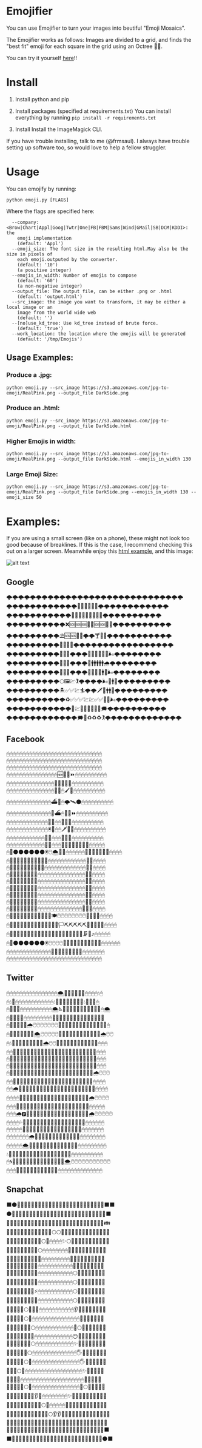 # Emojifier
You can use Emojifier to turn your images into beutiful "Emoji Mosaics".

The Emojifier works as follows: Images are divided to a grid, and finds the "best fit" emoji for each square in the grid using an Octree 🐙🌲.

You can try it yourself [here](http://www.img2emoji.com)!!

# Install

1. Install python and pip

2. Install packages (specified at requirements.txt)
   You can install everything by running ```pip install -r requirements.txt```

3. Install Install the ImageMagick CLI.

If you have trouble installing, talk to me (@frmsaul). I always have trouble
setting up software too, so would love to help a fellow struggler. 

# Usage
You can emojify by running:

```python emoji.py [FLAGS]```

Where the flags are specified here:
```
  --company: <Brow|Chart|Appl|Goog|Twtr|One|FB|FBM|Sams|Wind|GMail|SB|DCM|KDDI>: the
    emoji implementation
    (default: 'Appl')
  --emoji_size: The font size in the resulting html.May also be the size in pixels of
    each emoji.outputed by the converter.
    (default: '10')
    (a positive integer)
  --emojis_in_width: Number of emojis to compose
    (default: '60')
    (a non-negative integer)
  --output_file: The output file, can be either .png or .html
    (default: 'output.html')
  --src_image: the image you want to transform, it may be either a local image or an
    image from the world wide web
    (default: '')
  --[no]use_kd_tree: Use kd_tree instead of brute force.
    (default: 'true')
  --work_location: the location where the emojis will be generated
    (default: '/tmp/Emojis')
```
## Usage Examples:

### Produce a .jpg:

```python emoji.py --src_image https://s3.amazonaws.com/jpg-to-emoji/RealPink.png --output_file DarkSide.png```

### Produce an .html:

```python emoji.py --src_image https://s3.amazonaws.com/jpg-to-emoji/RealPink.png --output_file DarkSide.html```

### Higher Emojis in width:

```python emoji.py --src_image https://s3.amazonaws.com/jpg-to-emoji/RealPink.png --output_file DarkSide.html --emojis_in_width 130```

### Large Emoji Size:

```python emoji.py --src_image https://s3.amazonaws.com/jpg-to-emoji/RealPink.png --output_file DarkSide.png --emojis_in_width 130 --emoji_size 50```

# Examples: 
If you are using a small screen (like on a phone), these might not look too good because of breaklines. If this is the case, I recommend checking this out on a larger screen. Meanwhile enjoy this [html example](https://s3.amazonaws.com/jpg-to-emoji/like.html), and this image:

![alt text](https://s3.amazonaws.com/jpg-to-emoji/like.png "Like")

## Google 
🌩🌩🌩🌩🌩🌩🌩🌩🌩🌩🌩🌩🌩🌩🌩🌩🌩🌩🌩🌩🌩🌩🌩🌩🌩🌩🌩🌩🌩🌩  
🌩🌩🌩🌩🌩🌩🌩🌩🌩🌩🌩🌩🐖🚨🌺🌺❌📌🌩🌩🌩🌩🌩🌩🌩🌩🌩🌩🌩🌩  
🌩🌩🌩🌩🌩🌩🌩🌩🌩🌩🌩📮🆘🆘🆘🆘🆘🆘🔴💉🌩🌩🌩🌩🌩🌩🌩🌩🌩🌩  
🌩🌩🌩🌩🌩🌩🌩🌩🌩🌩❌🆘🆘🆘🔴🔴🆘🆘🌺💭🌩🌩🌩🌩🌩🌩🌩🌩🌩🌩  
🌩🌩🌩🌩🌩🌩🌩🌩🌩⛱🆘🆘🔴🐖🌩🌩🍸🚫💭🌩🌩🌩🌩🌩🌩🌩🌩🌩🌩🌩  
🌩🌩🌩🌩🌩🌩🌩🌩🌩📴📳🆘🔖🌩🌩🌩🌩🌩🌩🌩🌩🌩🌩🌩🌩🌩🌩🌩🌩🌩  
🌩🌩🌩🌩🌩🌩🌩🌩🌩📳📳🤗🌩🌩🌩💙💙💙💙💙💙🌬🌩🌩🌩🌩🌩🌩🌩🌩  
🌩🌩🌩🌩🌩🌩🌩🌩🌩📳📳🤔🌩🌩🌩🛄🚹🚹🚹🚹🚹🌧🌩🌩🌩🌩🌩🌩🌩🌩  
🌩🌩🌩🌩🌩🌩🌩🌩🌩📳📳👩🌩🌩🌩💙💙💙🛄🚹🛂🌬🌩🌩🌩🌩🌩🌩🌩🌩  
🌩🌩🌩🌩🌩🌩🌩🌩🌩🌕🖼💹🏌🌩🌩🌩🌩🌬🛄🚹🛄🌩🌩🌩🌩🌩🌩🌩🌩🌩  
🌩🌩🌩🌩🌩🌩🌩🌩🌩🏝✅✅💹🏄🌩🌩🗡📘🚹🚹🌀🌩🌩🌩🌩🌩🌩🌩🌩🌩   
🌩🌩🌩🌩🌩🌩🌩🌩🌩🌩♻✅✅✅💹💹✅✅🏧🛄🌬🌩🌩🌩🌩🌩🌩🌩🌩🌩   
🌩🌩🌩🌩🌩🌩🌩🌩🌩🌩🌩🌲💹✅✅✅✅✅🚛🗯🌩🌩🌩🌩🌩🌩🌩🌩🌩🌩   
🌩🌩🌩🌩🌩🌩🌩🌩🌩🌩🌩🌩🗯🌲♻♻♻🏌🌩🌩🌩🌩🌩🌩🌩🌩🌩🌩🌩🌩🌩   

## Facebook 
🖱🖱🖱🖱🖱🖱🖱🖱🖱🖱🖱🖱🖱🖱🖱🖱🖱🖱🖱🖱🖱🖱🖱🖱🖱🖱🖱🖱🖱🖱   
🖱🖱🖱🖱🖱🖱🖱🖱🖱🖱🖱🖱🖱🖱🖱🖱🖱🖱🖱🖱🖱🖱🖱🖱🖱🖱🖱🖱🖱🖱   
🖱🖱🖱🖱🖱🖱🖱🖱🖱🖱🖱🖱🖱🖱🖱🖱🖱🖱🖱🖱🖱🖱🖱🖱🖱🖱🖱🖱🖱🖱   
🖱🖱🖱🖱🖱🖱🖱🖱🖱🖱🖱🖱🖱🖱🖱🖱🆕🚈🚈⏩🖱🖱🖱🖱🖱🖱🖱🖱🖱🖱   
🖱🖱🖱🖱🖱🖱🖱🖱🖱🖱🖱🖱🖱🖱🖱🚆🌌🎦🔠🌌🖱🖱🖱🖱🖱🖱🖱🖱🖱🖱   
🖱🖱🖱🖱🖱🖱🖱🖱🖱🖱🖱🖱🖱🖱🖱🌌🎣🖱🖌🌌🖱🖱🖱🖱🖱🖱🖱🖱🖱🖱   
🖱🖱🖱🖱🖱🖱🖱🖱🖱🖱🖱🖱🖱🖱⛴🌌🖱🌩🛰🌑🖱🖱🖱🖱🖱🖱🖱🖱🖱🖱   
🖱🖱🖱🖱🖱🖱🖱🖱🖱🖱🖱🖱🖱🖱🌌⛴🖱🍴🚈⏩🖱🖱🖱🖱🖱🖱🖱🖱🖱🖱   
🖱🖱🖱🖱🖱🖱🖱🖱🖱🖱🖱🖱🖱🎣🌌🖱🖱💬🌃🎦🖱🖱🖱🖱🖱🖱🖱🖱🖱🖱   
🖱🖱🖱🖱🖱🖱🖱🖱🖱🖱🖱🖱🖱🖲🚆🖱🖱🗡🌃🎦🖱🖱🖱🖱🖱🖱🖱🖱🖱🖱    
🖱🖱🖱🖱🖱🖱🖱🖱🖱🖱🖱🖱🛬🌌🖱🖱🖱🔧🌃🎦🖱🖱🖱🖱🖱🖱🖱🖱🖱🖱   
🖱🖱🖱🖱🖱🖱🖱🖱🖱🖱🖱🖱🌃🔄🖱🖱🖱🍴🚈🌌🌌🌌🌌🌃🛫🖱🖱🖱🖱🖱    
🖱🌌⚫⚫⚫⚫⚫⚫🖲🖱🌨🌃🌑🖱🖱🖱🖱🖱🖱🍬🍬🍬🍬🔄🌌🍬🖱🖱🖱🖱    
🖱🌌🌃🌃🌃🌃🌃🌃🌌🌃🌌🚈🖱🖱🖱🖱🖱🖱🖱🖱🖱🖱🖱🖱🌌🎐🖱🖱🖱🖱    
🖱🌌🌃🌃🌃🌃🌃🌃🌌👥🍬🖱🖱🖱🖱🖱🖱🖱🖱🖱🖱🖱🖱🖱🌌🎐🖱🖱🖱🖱    
🖱🌌🌌🌌🌌🌌🌌🌌🌌🖱🖱🖱🖱🖱🖱🖱🖱🖱🖱🖱🖱🖱🖱🖱🌌🎐🖱🖱🖱🖱    
🖱🌌🌌🌌🌌🌌🌌🌌🌌🖱🖱🖱🖱🖱🖱🖱🖱🖱🖱🖱🖱🖱🖱🖱🌌🎐🖱🖱🖱🖱    
🖱🌌🌌🌌🌌🌌🌌🌌🌌🖱🖱🖱🖱🖱🖱🖱🖱🖱🖱🖱🖱🖱🖱🖱🌌🎐🖱🖱🖱🖱    
🖱🌌🌌🌌🌌🌌🌌🌌🌌🖱🖱🖱🖱🖱🖱🖱🖱🖱🖱🖱🖱🖱🖱🖱🌌🎐🖱🖱🖱🖱     
🖱🌌🌌🌌🌌🌌🌌🌌🌌🖱🖱🖱🖱🖱🖱🖱🖱🖱🖱🖱🖱🖱🖱🖱🌌🎐🖱🖱🖱🖱    
🖱🌌🌌🌌🌌🌌🌌🌌🌌🖱🖱🖱🖱🖱🖱🖱🖱🖱🖱🖱🖱🖱🖱🚽🌌🎐🖱🖱🖱🖱    
🖱🌌🌌🌌🌌🌌🌌🌌🌌🍶🍶🍶🍶🍽🖱🖱🖱🖱🖱🖱🖱🖱💬🍶🌌🎐🖱🖱🖱🖱    
🖱🌌🌌🌌🌌🌌🌌🌌🌌🔢🔢🆓🔠🔨🍶🏳⛏⛏⛏⛏⛏🍶🍶📖🌌🎐🖱🖱🖱🖱    
🖱🌌🌌🌌🌌🌌🌌🌌🌌🚈🚈🆕🌑🌌📖🍶🍶🍶🍶🍶🍶🍶🗜🌌⤴🖱🖱🖱🖱🖱   
🖱🌌⚫⚫⚫⚫⚫⚫🖲🖱🖱🖱🖱🔢🌌🌑🌑🌑🌑🌑🌑🌑🌌🚆🖱🖱🖱🖱🖱🖱   
🖱🖱🖱🖱🖱🖱🖱🖱🖱🖱🖱🖱🖱🖱📐📨📨📨📨📨📨📨🛫🖱🖱🖱🖱🖱🖱🖱   
🖱🖱🖱🖱🖱🖱🖱🖱🖱🖱🖱🖱🖱🖱🖱🖱🖱🖱🖱🖱🖱🖱🖱🖱🖱🖱🖱🖱🖱🖱   

## Twitter 
🖱🖱🖱🖱🖱🖱🖱🖱🖱🖱🖱🖱🖱🖱🖱🖱🌨🐳🎽🛃🛅🎽💦🖱🖱🖱🖱💧🖱    
🖱💧🐬🖱🖱🖱🖱🖱🖱🖱🖱🖱🖱🖱🖱💧🛄🛃🛃🛃🛃🛃🛃🎽💧🐳🛄💎🖱   
🖱🐳🛃💦🖱🖱🖱🖱🖱🖱🖱🖱🖱🖱🌨♿🛃🛃🛃🛃🛃🛃🛃🛃🛃🛃🐳🖱🌨   
🖱🎽🛃🛃🌀🖱🖱🖱🖱🖱🖱🖱🖱🖱🐳🛃🛃🛃🛃🛃🛃🛃🛃🛃🛃🎽🐳🎽💧   
🖱🎽🛃🛃🛃🎽🌧🖱🖱🖱🖱🖱🖱🖱🛄🛃🛃🛃🛃🛃🛃🛃🛃🛃🛃🛃🛅💧🖱    
🖱🐳🛃🛃🛃🛃🛅🐳🌨🖱🖱🖱🖱🖱🛃🛃🛃🛃🛃🛃🛃🛃🛃🛃🛃🛄🌧🖱🖱    
🖱💧🛃🛃🛃🛃🛃🛃🛃🎽🐬🌧🖱🖱🛃🛃🛃🛃🛃🛃🛃🛃🛃🛃🛃🎽🖱🖱🖱    
🖱🖱🎽🛃🛃🛃🛃🛃🛃🛃🛃🛃🛅🎽🛃🛃🛃🛃🛃🛃🛃🛃🛃🛃🛃🐳🖱🖱🖱    
🖱🐳💦🎽🛃🛃🛃🛃🛃🛃🛃🛃🛃🛃🛃🛃🛃🛃🛃🛃🛃🛃🛃🛃🛃🐳🖱🖱🖱    
🖱🎽🛃🛃🛃🛃🛃🛃🛃🛃🛃🛃🛃🛃🛃🛃🛃🛃🛃🛃🛃🛃🛃🛃🛃🐬🖱🖱🖱    
🖱🐬🛃🛃🛃🛃🛃🛃🛃🛃🛃🛃🛃🛃🛃🛃🛃🛃🛃🛃🛃🛃🛃🛃🛃🌧🖱🖱🖱     
🖱🖱🎽🛃🛃🛃🛃🛃🛃🛃🛃🛃🛃🛃🛃🛃🛃🛃🛃🛃🛃🛃🛃🛃🛄🖱🖱🖱🖱     
🖱🖱🌧🎽🛃🛃🛃🛃🛃🛃🛃🛃🛃🛃🛃🛃🛃🛃🛃🛃🛃🛃🛃🛃🐳🖱🖱🖱🖱    
🖱🖱🖱🖱🐳🛄🛃🛃🛃🛃🛃🛃🛃🛃🛃🛃🛃🛃🛃🛃🛃🛃🛃🛃🌧🖱🖱🖱🖱    
🖱🖱🖱🐳🎽🛅🛃🛃🛃🛃🛃🛃🛃🛃🛃🛃🛃🛃🛃🛃🛃🛃🛃🎽🖱🖱🖱🖱🖱   
🖱🖱🖱🌧🅿🛃🛃🛃🛃🛃🛃🛃🛃🛃🛃🛃🛃🛃🛃🛃🛃🛃🛅🌧🖱🖱🖱🖱🖱    
🖱🖱🖱🖱💦🛃🛃🛃🛃🛃🛃🛃🛃🛃🛃🛃🛃🛃🛃🛃🛃🛃🐬🖱🖱🖱🖱🖱🖱    
🖱🖱🖱🖱🖱📏🎽🛃🛃🛃🛃🛃🛃🛃🛃🛃🛃🛃🛃🛃🛃🐳🖱🖱🖱🖱🖱🖱🖱    
🖱🖱🖱🖱🖱🖱🖱🌧🎽🛃🛃🛃🛃🛃🛃🛃🛃🛃🛃🛃🎽🖱🖱🖱🖱🖱🖱🖱🖱    
🖱🖱🖱🖱🖱🌨🐳🛅🛃🛃🛃🛃🛃🛃🛃🛃🛃🛃🛃🐳🖱🖱🖱🖱🖱🖱🖱🖱🖱    
💧💎🐬🐳🎽🛃🛃🛃🛃🛃🛃🛃🛃🛃🛃🛃🛃🛅🐬🖱🖱🖱🖱🖱🖱🖱🖱🖱🖱    
🖱🌀🛄🛃🛃🛃🛃🛃🛃🛃🛃🛃🛃🛃🛃🛅🐳🌨🖱🖱🖱🖱🖱🖱🖱🖱🖱🖱🖱    
🖱🖱🖱💎🐳🎽🛃🛃🛃🛃🛃🛃🛄🎽🐬🖱🖱🖱🖱🖱🖱🖱🖱🖱🖱🖱🖱🖱🖱   

## Snapchat 
⬛⚫📳📳📳📳📳📳📳📳📳📳📳📳📳📳📳📳📳📳📳📳📳📳📳📳🌰⬛⬛   
⚫📳📳📳📳📳📳📳📳📳📳📳📳📳📳📳📳📳📳📳📳📳📳📳📳📳📳📳⬛   
📳📳📳📳📳📳📳📳📳📳📳📳📳📳📳📳📳📳📳📳📳📳📳📳📳📳📳📳👪    
📳📳📳📳📳📳📳📳📳📳📳📳📳🌕🌕📳📳📳📳📳📳📳📳📳📳📳📳📳📳    
📳📳📳📳📳📳📳📳📳📳🌕👃🖱🖱🖱🖱✨🌕📳📳📳📳📳📳📳📳📳📳📳    
📳📳📳📳📳📳📳📳📳🌕🖱🖱🖱🖱🖱🖱🖱🖱👃📳📳📳📳📳📳📳📳📳📳    
📳📳📳📳📳📳📳📳📳💡🖱🖱🖱🖱🖱🖱🖱🖱🖱🌝📳📳📳📳📳📳📳📳📳    
📳📳📳📳📳📳📳📳🌝🖱🖱🖱🖱🖱🖱🖱🖱🖱🖱🖱📳📳📳📳📳📳📳📳📳    
📳📳📳📳📳📳📳📳🌙🖱🖱🖱🖱🖱🖱🖱🖱🖱🖱🖱🌕📳📳📳📳📳📳📳📳    
📳📳📳📳📳📳📳📳✨🖱🖱🖱🖱🖱🖱🖱🖱🖱🖱🖱🌕📳📳📳📳📳📳📳📳    
📳📳📳📳📳📳📳📳⚡🖱🖱🖱🖱🖱🖱🖱🖱🖱🖱🖱🌕📳📳📳📳📳📳📳📳    
📳📳📳📳📳📳📳📳🌙🖱🖱🖱🖱🖱🖱🖱🖱🖱🖱🖱🌕📳📳📳📳📳📳📳📳    
📳📳📳📳📳🌕🌟🌝✨🖱🖱🖱🖱🖱🖱🖱🖱🖱🖱🖱👂👃👃📳📳📳📳📳📳    
📳📳📳📳📳🌕✨🖱🖱🖱🖱🖱🖱🖱🖱🖱🖱🖱🖱🖱🖱🖱👃📳📳📳📳📳📳    
📳📳📳📳📳📳📳🌕🖱🖱🖱🖱🖱🖱🖱🖱🖱🖱🖱🖱🌟🌕📳📳📳📳📳📳📳   
📳📳📳📳📳📳📳📳🖱🖱🖱🖱🖱🖱🖱🖱🖱🖱🖱🖱😶📳📳📳📳📳📳📳📳    
📳📳📳📳📳📳📳🌕🖱🖱🖱🖱🖱🖱🖱🖱🖱🖱🖱🖱✨📳📳📳📳📳📳📳📳    
📳📳📳📳📳📳🌕🖱🖱🖱🖱🖱🖱🖱🖱🖱🖱🖱🖱🖱🖱🖐📳📳📳📳📳📳📳    
📳📳📳📳📳🌕✨🖱🖱🖱🖱🖱🖱🖱🖱🖱🖱🖱🖱🖱🖱🖱🖐📳📳📳📳📳📳    
📳📳📳🌕👃🖱🖱🖱🖱🖱🖱🖱🖱🖱🖱🖱🖱🖱🖱🖱🖱🖱🖱✨🌝📳📳📳📳    
📳📳📳🌝🖱🖱🖱🖱🖱🖱🖱🖱🖱🖱🖱🖱🖱🖱🖱🖱🖱🖱🖱🖱💫📳📳📳📳    
📳📳📳📳📳🌕✨🖱🖱🖱🖱🖱🖱🖱🖱🖱🖱🖱🖱🖱🖱🖱🌝🌕📳📳📳📳📳    
📳📳📳📳📳📳🌝🌟👂🌟🖱🖱🖱🖱🖱🖱🖱🖱✨👃👃🌟📳📳📳📳📳📳📳   
📳📳📳📳📳📳📳📳📳📳🌕🌙🖱🖱🖱🖱🖱🌝📳📳📳📳📳📳📳📳📳📳📳   
📳📳📳📳📳📳📳📳📳📳📳📳🌕👂👂🌝📳📳📳📳📳📳📳📳📳📳📳📳📳   
📳📳📳📳📳📳📳📳📳📳📳📳📳📳📳📳📳📳📳📳📳📳📳📳📳📳📳📳📳   
🌰📳📳📳📳📳📳📳📳📳📳📳📳📳📳📳📳📳📳📳📳📳📳📳📳📳📳📳⬛   
⬛📳📳📳📳📳📳📳📳📳📳📳📳📳📳📳📳📳📳📳📳📳📳📳📳📳📳⚫⬛   
